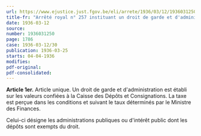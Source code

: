 ```yaml
---
url: https://www.ejustice.just.fgov.be/eli/arrete/1936/03/12/1936031250/justel
title-fr: "Arrêté royal n° 257 instituant un droit de garde et d'administration à appliquer aux valeurs déposées à la Caisse des dépôts et consignations."
date: 1936-03-12
source:
number: 1936031250
page: 1786
case: 1936-03-12/30
publication: 1936-03-25
starts: 04-04-1936
modifies:
pdf-original:
pdf-consolidated:
---
```


**Article 1er.** Article unique. Un droit de garde et d'administration est établi sur les valeurs confiées à la Caisse des Dépôts et Consignations. La taxe est perçue dans les conditions et suivant le taux déterminés par le Ministre des Finances.

Celui-ci désigne les administrations publiques ou d'intérêt public dont les dépôts sont exempts du droit.
